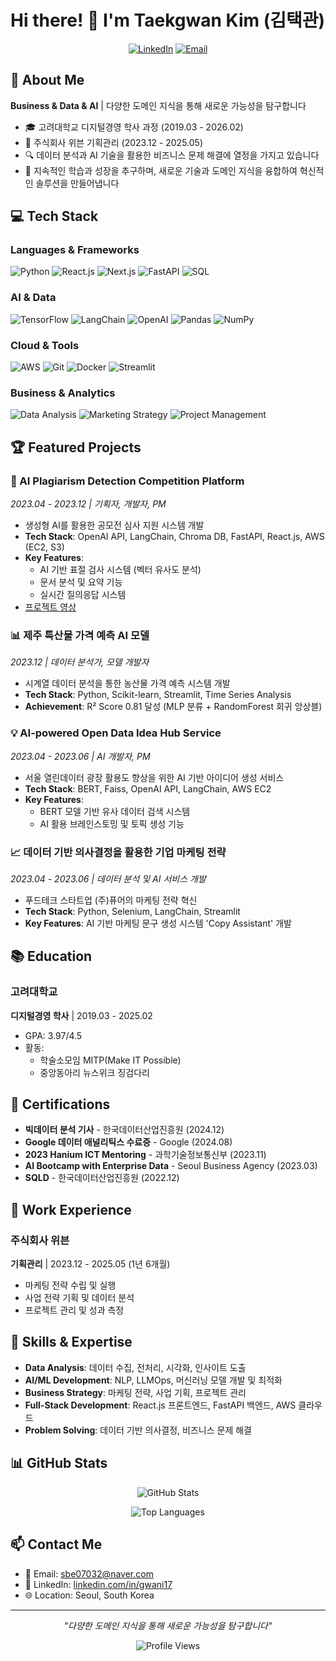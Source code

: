 # Hi there! 👋 I'm Taekgwan Kim (김택관)

<div align="center">
  
  [![LinkedIn](https://img.shields.io/badge/LinkedIn-0077B5?style=for-the-badge&logo=linkedin&logoColor=white)](https://www.linkedin.com/in/gwani17)
  [![Email](https://img.shields.io/badge/Email-D14836?style=for-the-badge&logo=gmail&logoColor=white)](mailto:your-email@example.com)
  
</div>

## 🚀 About Me

**Business & Data & AI** | 다양한 도메인 지식을 통해 새로운 가능성을 탐구합니다

- 🎓 고려대학교 디지털경영 학사 과정 (2019.03 - 2026.02)
- 💼 주식회사 위븐 기획관리 (2023.12 - 2025.05)
- 🔍 데이터 분석과 AI 기술을 활용한 비즈니스 문제 해결에 열정을 가지고 있습니다
- 🌱 지속적인 학습과 성장을 추구하며, 새로운 기술과 도메인 지식을 융합하여 혁신적인 솔루션을 만들어냅니다

## 💻 Tech Stack

### Languages & Frameworks
![Python](https://img.shields.io/badge/Python-3776AB?style=flat-square&logo=python&logoColor=white)
![React.js](https://img.shields.io/badge/React-20232A?style=flat-square&logo=react&logoColor=61DAFB)
![Next.js](https://img.shields.io/badge/next.js-000000?style=for-the-badge&logo=nextdotjs&logoColor=white)
![FastAPI](https://img.shields.io/badge/FastAPI-005571?style=flat-square&logo=fastapi)
![SQL](https://img.shields.io/badge/SQL-4479A1?style=flat-square&logo=mysql&logoColor=white)

### AI & Data
![TensorFlow](https://img.shields.io/badge/TensorFlow-FF6F00?style=flat-square&logo=tensorflow&logoColor=white)
![LangChain](https://img.shields.io/badge/LangChain-121212?style=flat-square&logo=chainlink&logoColor=white)
![OpenAI](https://img.shields.io/badge/OpenAI-412991?style=flat-square&logo=openai&logoColor=white)
![Pandas](https://img.shields.io/badge/Pandas-150458?style=flat-square&logo=pandas&logoColor=white)
![NumPy](https://img.shields.io/badge/NumPy-013243?style=flat-square&logo=numpy&logoColor=white)

### Cloud & Tools
![AWS](https://img.shields.io/badge/AWS-232F3E?style=flat-square&logo=amazon-aws&logoColor=white)
![Git](https://img.shields.io/badge/Git-F05032?style=flat-square&logo=git&logoColor=white)
![Docker](https://img.shields.io/badge/Docker-2496ED?style=flat-square&logo=docker&logoColor=white)
![Streamlit](https://img.shields.io/badge/Streamlit-FF4B4B?style=flat-square&logo=streamlit&logoColor=white)

### Business & Analytics
![Data Analysis](https://img.shields.io/badge/Data_Analysis-2C3E50?style=flat-square&logo=databricks&logoColor=white)
![Marketing Strategy](https://img.shields.io/badge/Marketing_Strategy-FF6B6B?style=flat-square&logo=google-marketing-platform&logoColor=white)
![Project Management](https://img.shields.io/badge/Project_Management-0052CC?style=flat-square&logo=jira&logoColor=white)

## 🏆 Featured Projects

### 🤖 AI Plagiarism Detection Competition Platform
*2023.04 - 2023.12 | 기획자, 개발자, PM*
- 생성형 AI를 활용한 공모전 심사 지원 시스템 개발
- **Tech Stack**: OpenAI API, LangChain, Chroma DB, FastAPI, React.js, AWS (EC2, S3)
- **Key Features**:
  - AI 기반 표절 검사 시스템 (벡터 유사도 분석)
  - 문서 분석 및 요약 기능
  - 실시간 질의응답 시스템
- [프로젝트 영상](https://www.youtube.com/watch?v=iVtXEEscawE)

### 📊 제주 특산물 가격 예측 AI 모델
*2023.12 | 데이터 분석가, 모델 개발자*
- 시계열 데이터 분석을 통한 농산물 가격 예측 시스템 개발
- **Tech Stack**: Python, Scikit-learn, Streamlit, Time Series Analysis
- **Achievement**: R² Score 0.81 달성 (MLP 분류 + RandomForest 회귀 앙상블)

### 💡 AI-powered Open Data Idea Hub Service
*2023.04 - 2023.06 | AI 개발자, PM*
- 서울 열린데이터 광장 활용도 향상을 위한 AI 기반 아이디어 생성 서비스
- **Tech Stack**: BERT, Faiss, OpenAI API, LangChain, AWS EC2
- **Key Features**:
  - BERT 모델 기반 유사 데이터 검색 시스템
  - AI 활용 브레인스토밍 및 토픽 생성 기능

### 📈 데이터 기반 의사결정을 활용한 기업 마케팅 전략
*2023.04 - 2023.06 | 데이터 분석 및 AI 서비스 개발*
- 푸드테크 스타트업 (주)퓨어의 마케팅 전략 혁신
- **Tech Stack**: Python, Selenium, LangChain, Streamlit
- **Key Features**: AI 기반 마케팅 문구 생성 시스템 'Copy Assistant' 개발

## 📚 Education

### 고려대학교
**디지털경영 학사** | 2019.03 - 2025.02
- GPA: 3.97/4.5
- 활동: 
  - 학술소모임 MITP(Make IT Possible)
  - 중앙동아리 뉴스위크 징검다리

## 🏅 Certifications

- **빅데이터 분석 기사** - 한국데이터산업진흥원 (2024.12)
- **Google 데이터 애널리틱스 수료증** - Google (2024.08)
- **2023 Hanium ICT Mentoring** - 과학기술정보통신부 (2023.11)
- **AI Bootcamp with Enterprise Data** - Seoul Business Agency (2023.03)
- **SQLD** - 한국데이터산업진흥원 (2022.12)

## 💼 Work Experience

### 주식회사 위븐
**기획관리** | 2023.12 - 2025.05 (1년 6개월)
- 마케팅 전략 수립 및 실행
- 사업 전략 기획 및 데이터 분석
- 프로젝트 관리 및 성과 측정

## 🌟 Skills & Expertise

- **Data Analysis**: 데이터 수집, 전처리, 시각화, 인사이트 도출
- **AI/ML Development**: NLP, LLMOps, 머신러닝 모델 개발 및 최적화
- **Business Strategy**: 마케팅 전략, 사업 기획, 프로젝트 관리
- **Full-Stack Development**: React.js 프론트엔드, FastAPI 백엔드, AWS 클라우드
- **Problem Solving**: 데이터 기반 의사결정, 비즈니스 문제 해결

## 📊 GitHub Stats

<div align="center">
  
  ![GitHub Stats](https://github-readme-stats.vercel.app/api?username=KimTaekGwan&show_icons=true&theme=radical)
  
  ![Top Languages](https://github-readme-stats.vercel.app/api/top-langs/?username=KimTaekGwan&layout=compact&theme=radical)
  
</div>

## 📫 Contact Me

- 📧 Email: [sbe07032@naver.com](mailto:sbe07032@naver.com)
- 💼 LinkedIn: [linkedin.com/in/gwani17](https://www.linkedin.com/in/gwani17)
- 🌐 Location: Seoul, South Korea

---

<div align="center">
  
  *"다양한 도메인 지식을 통해 새로운 가능성을 탐구합니다"*
  
  ![Profile Views](https://komarev.com/ghpvc/?username=KimTaekGwan&color=blueviolet)
  
</div>
